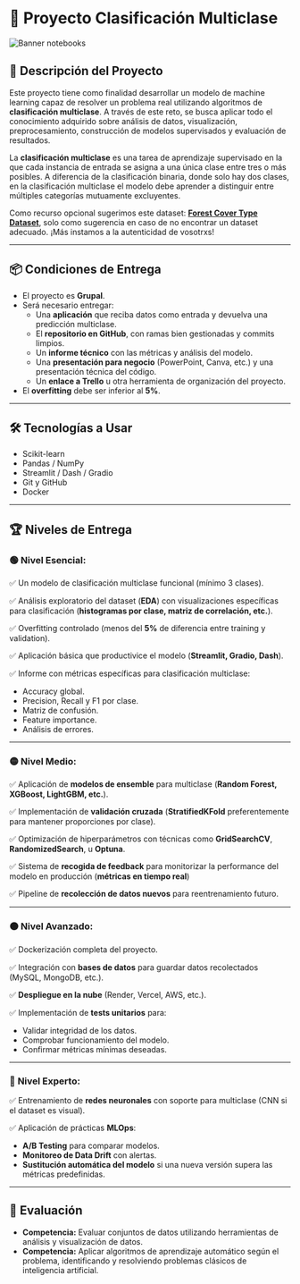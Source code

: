 # 🎯 Proyecto Clasificación Multiclase

![Banner notebooks](https://github.com/user-attachments/assets/1da2b87c-a4aa-497c-b50c-3596cbf2f375)

## 📝 Descripción del Proyecto

Este proyecto tiene como finalidad desarrollar un modelo de machine learning capaz de resolver un problema real utilizando algoritmos de **clasificación multiclase**. A través de este reto, se busca aplicar todo el conocimiento adquirido sobre análisis de datos, visualización, preprocesamiento, construcción de modelos supervisados y evaluación de resultados.

La **clasificación multiclase** es una tarea de aprendizaje supervisado en la que cada instancia de entrada se asigna a una única clase entre tres o más posibles. A diferencia de la clasificación binaria, donde solo hay dos clases, en la clasificación multiclase el modelo debe aprender a distinguir entre múltiples categorías mutuamente excluyentes.

Como recurso opcional sugerimos este dataset: [**Forest Cover Type Dataset**](https://archive.ics.uci.edu/dataset/31/covertype), solo como sugerencia en caso de no encontrar un dataset adecuado. ¡Más instamos a la autenticidad de vosotrxs!

---

## 📦 Condiciones de Entrega

- El proyecto es **Grupal**.
- Será necesario entregar:
  - Una **aplicación** que reciba datos como entrada y devuelva una predicción multiclase.
  - El **repositorio en GitHub**, con ramas bien gestionadas y commits limpios.
  - Un **informe técnico** con las métricas y análisis del modelo.
  - Una **presentación para negocio** (PowerPoint, Canva, etc.) y una presentación técnica del código.
  - Un **enlace a Trello** u otra herramienta de organización del proyecto.
- El **overfitting** debe ser inferior al **5%**.

---

## 🛠️ Tecnologías a Usar

- Scikit-learn
- Pandas / NumPy
- Streamlit / Dash / Gradio
- Git y GitHub
- Docker

---

## 🏆 Niveles de Entrega

### 🟢 **Nivel Esencial:**  
✅ Un modelo de clasificación multiclase funcional (mínimo 3 clases).

✅ Análisis exploratorio del dataset (**EDA**) con visualizaciones específicas para clasificación (**histogramas por clase, matriz de correlación, etc.**).

✅ Overfitting controlado (menos del **5%** de diferencia entre training y validation).

✅ Aplicación básica que productivice el modelo (**Streamlit, Gradio, Dash**).

✅ Informe con métricas específicas para clasificación multiclase:
- Accuracy global.
- Precision, Recall y F1 por clase.
- Matriz de confusión.
- Feature importance.
- Análisis de errores.

---

### 🟡 **Nivel Medio:**  
✅ Aplicación de **modelos de ensemble** para multiclase (**Random Forest, XGBoost, LightGBM, etc.**).

✅ Implementación de **validación cruzada** (**StratifiedKFold** preferentemente para mantener proporciones por clase).

✅ Optimización de hiperparámetros con técnicas como **GridSearchCV**, **RandomizedSearch**, u **Optuna**.

✅ Sistema de **recogida de feedback** para monitorizar la performance del modelo en producción (**métricas en tiempo real**)

✅ Pipeline de **recolección de datos nuevos** para reentrenamiento futuro.

---

### 🟠 **Nivel Avanzado:**  
✅ Dockerización completa del proyecto.

✅ Integración con **bases de datos** para guardar datos recolectados (MySQL, MongoDB, etc.).

✅ **Despliegue en la nube** (Render, Vercel, AWS, etc.).

✅ Implementación de **tests unitarios** para:
- Validar integridad de los datos.
- Comprobar funcionamiento del modelo.
- Confirmar métricas mínimas deseadas.

---

### 🔴 **Nivel Experto:**  
✅ Entrenamiento de **redes neuronales** con soporte para multiclase (CNN si el dataset es visual).

✅ Aplicación de prácticas **MLOps**:
-  **A/B Testing** para comparar modelos.
-  **Monitoreo de Data Drift** con alertas.
-  **Sustitución automática del modelo** si una nueva versión supera las métricas predefinidas.

---

## 🎯 Evaluación

- **Competencia:** Evaluar conjuntos de datos utilizando herramientas de análisis y visualización de datos.
- **Competencia:** Aplicar algoritmos de aprendizaje automático según el problema, identificando y resolviendo problemas clásicos de inteligencia artificial.

